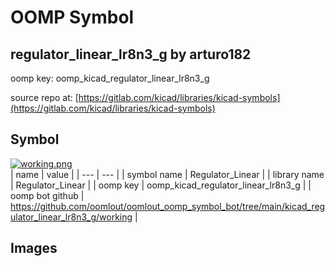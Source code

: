 # OOMP Symbol  
## regulator_linear_lr8n3_g  by arturo182  
  
oomp key: oomp_kicad_regulator_linear_lr8n3_g  
  
source repo at: [https://gitlab.com/kicad/libraries/kicad-symbols](https://gitlab.com/kicad/libraries/kicad-symbols)  
## Symbol  
  
[![working.png](working_600.png)](working.png)  
| name | value | 
| --- | --- | 
| symbol name | Regulator_Linear | 
| library name | Regulator_Linear | 
| oomp key | oomp_kicad_regulator_linear_lr8n3_g | 
| oomp bot github | https://github.com/oomlout/oomlout_oomp_symbol_bot/tree/main/kicad_regulator_linear_lr8n3_g/working | 
## Images  
